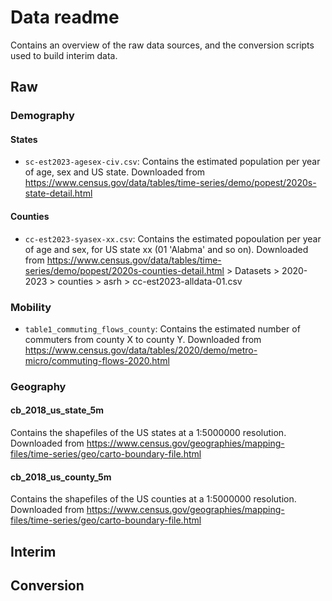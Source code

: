 # Data readme

Contains an overview of the raw data sources, and the conversion scripts used to build interim data.

## Raw

### Demography

#### States

+ `sc-est2023-agesex-civ.csv`: Contains the estimated population per year of age, sex and US state. Downloaded from https://www.census.gov/data/tables/time-series/demo/popest/2020s-state-detail.html 

#### Counties

+ `cc-est2023-syasex-xx.csv`: Contains the estimated popoulation per year of age and sex, for US state xx (01 'Alabma' and so on). Downloaded from https://www.census.gov/data/tables/time-series/demo/popest/2020s-counties-detail.html > Datasets > 2020-2023 > counties > asrh > cc-est2023-alldata-01.csv	

### Mobility

+ `table1_commuting_flows_county`: Contains the estimated number of commuters from county X to county Y. Downloaded from https://www.census.gov/data/tables/2020/demo/metro-micro/commuting-flows-2020.html 

### Geography

#### cb_2018_us_state_5m

Contains the shapefiles of the US states at a 1:5000000 resolution. Downloaded from https://www.census.gov/geographies/mapping-files/time-series/geo/carto-boundary-file.html 

#### cb_2018_us_county_5m

Contains the shapefiles of the US counties at a 1:5000000 resolution. Downloaded from https://www.census.gov/geographies/mapping-files/time-series/geo/carto-boundary-file.html 

## Interim


## Conversion